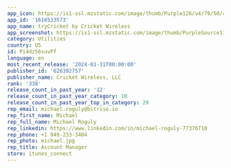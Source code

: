 ```yaml
---
app_icon: https://is1-ssl.mzstatic.com/image/thumb/Purple126/v4/79/50/c7/7950c764-dab1-ae1a-d8f8-4a19078d56af/AppIcon-0-0-1x_U007emarketing-0-10-0-85-220.png/1024x1024bb.png
app_id: '1616533573'
app_name: tryCricket by Cricket Wireless
app_screenshot: https://is1-ssl.mzstatic.com/image/thumb/PurpleSource116/v4/ac/cb/0e/accb0ec6-93fb-a9f9-447b-0ba1204e5efc/a7a39942-e1f8-44e7-823a-fc556d3dfe90_1st.jpg/1242x2688bb.png
category: Utilities
country: US
id: Pi4dzS6suvPf
language: en
most_recent_release: '2024-01-31T00:00:00'
publisher_id: '626392757'
publisher_name: Cricket Wireless, LLC
rank: '338'
release_count_in_past_year: '12'
release_count_in_past_year_category: 10
release_count_in_past_year_top_in_category: 29
rep_email: michael.roguly@bitrise.io
rep_first_name: Michael
rep_full_name: Michael Roguly
rep_linkedin: https://www.linkedin.com/in/michael-roguly-77376710
rep_phone: +1 949-233-3404
rep_photo: michael.jpg
rep_title: Account Manager
store: itunes_connect
---
```

